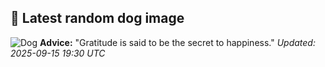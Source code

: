 ## 🐶 Latest random dog image
![Dog](https://images.dog.ceo/breeds/leonberg/n02111129_4682.jpg)
**Advice:** "Gratitude is said to be the secret to happiness."
*Updated: 2025-09-15 19:30 UTC*
